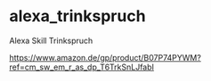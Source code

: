 # alexa_trinkspruch
Alexa Skill Trinkspruch

https://www.amazon.de/gp/product/B07P74PYWM?ref=cm_sw_em_r_as_dp_T6TrkSnLJfabI
